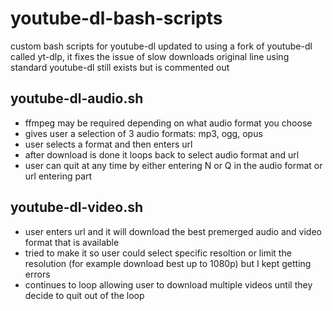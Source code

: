 # youtube-dl-bash-scripts
custom bash scripts for youtube-dl
updated to using a fork of youtube-dl called yt-dlp, it fixes the issue of slow downloads
original line using standard youtube-dl still exists but is commented out

## youtube-dl-audio.sh
  * ffmpeg may be required depending on what audio format you choose
  * gives user a selection of 3 audio formats: mp3, ogg, opus
  * user selects a format and then enters url
  * after download is done it loops back to select audio format and url
  * user can quit at any time by either entering N or Q in the audio format or url entering part

## youtube-dl-video.sh
  * user enters url and it will download the best premerged audio and video format that is available
  * tried to make it so user could select specific resoltion or limit the resolution (for example download best up to 1080p) but I kept getting errors
  * continues to loop allowing user to download multiple videos until they decide to quit out of the loop
